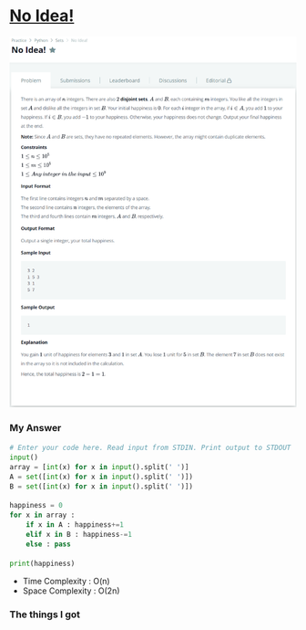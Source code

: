 # [No Idea!](https://www.hackerrank.com/challenges/no-idea/problem)

![image](Problem.png)



### My Answer

```python
# Enter your code here. Read input from STDIN. Print output to STDOUT
input()
array = [int(x) for x in input().split(' ')]
A = set([int(x) for x in input().split(' ')])
B = set([int(x) for x in input().split(' ')])

happiness = 0
for x in array : 
    if x in A : happiness+=1
    elif x in B : happiness-=1
    else : pass
    
print(happiness)
```

* Time Complexity : O(n)
* Space Complexity : O(2n)



### The things I got
